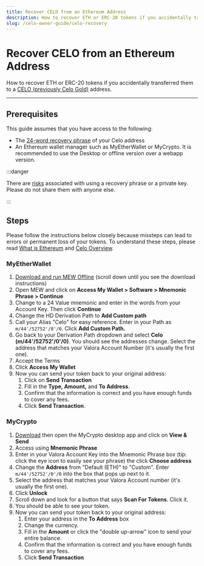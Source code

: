 ```yaml
---
title: Recover CELO from an Ethereum Address
description: How to recover ETH or ERC-20 tokens if you accidentally transferred them to a CELO (previously Celo Gold address.
slug: /celo-owner-guide/celo-recovery
---
```


# Recover CELO from an Ethereum Address

How to recover ETH or ERC-20 tokens if you accidentally transferred them to a [CELO (previously Celo Gold)](../overview.md#background-and-key-concepts) address.

___

## Prerequisites

This guide assumes that you have access to the following:

- The [24-word recovery phrase](https://kb.myetherwallet.com/en/security-and-privacy/what-is-a-mnemonic-phrase/) of your Celo address
- An Ethereum wallet manager such as MyEtherWallet or MyCrypto. It is recommended to use the Desktop or offline version over a webapp version.

:::danger

There are [risks](https://www.cryptomathic.com/news-events/blog/cryptographic-key-management-the-risks-and-mitigations) associated with using a recovery phrase or a private key. Please do not share them with anyone else.

:::

## Steps

Please follow the instructions below closely because missteps can lead to errors or permanent loss of your tokens. To understand these steps, please read [What is Ethereum](https://ethereum.org/en/what-is-ethereum/) and [Celo Overview](https://docs.celo.org/overview).

### MyEtherWallet

1. [Download and run MEW Offline](https://kb.myetherwallet.com/en/offline/using-mew-offline/) (scroll down until you see the download instructions)
2. Open MEW and click on **Access My Wallet > Software > Mnemonic Phrase > Continue**
3. Change to a 24 Value mnemonic and enter in the words from your Account Key. Then click **Continue**
4. Change the HD Derivation Path to **Add Custom path**
5. Call your Alias "Celo" for easy reference. Enter in your Path as `m/44'/52752'/0'/0`. Click **Add Custom Path.** 
6. Go back to your Derivation Path dropdown and select **Celo (m/44'/52752'/0'/0)**. You should see the addresses change. Select the address that matches your Valora Account Number (it's usually the first one).
7. Accept the Terms
8. Click **Access My Wallet**
9. Now you can send your token back to your original address:
    1. Click on **Send Transaction**
    2. Fill in the **Type, Amount,** and **To Address**.
    3. Confirm that the information is correct and you have enough funds to cover any fees.
    4. Click **Send Transaction**.

### MyCrypto

1. [Download](https://app.mycrypto.com/download-desktop-app) then open the MyCrypto desktop app and click on **View & Send**
2. Access using **Mnemonic Phrase**
3. Enter in your Valora Account Key into the Mnemonic Phrase box (tip: click the eye icon to easily see your phrase) the click **Choose address**
4. Change the **Address** from "Default (ETH)" to "Custom". Enter `m/44'/52752'/0'/0` into the box that pops up next to it.
5. Select the address that matches your Valora Account number (it's usually the first one).
6. Click **Unlock**
7. Scroll down and look for a button that says **Scan For Tokens**. Click it.
8. You should be able to see your token.
9. Now you can send your token back to your original address:
    1. Enter your address in the **To Address** box
    2. Change the currency.
    3. Fill in the **Amount** or click the "double up-arrow" icon to send your entire balance.
    4. Confirm that the information is correct and you have enough funds to cover any fees.
    5. Click **Send Transaction**
